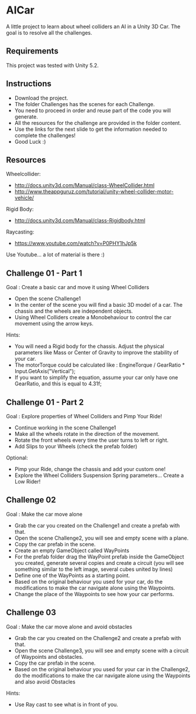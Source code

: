 # AICar

A little project to learn about wheel colliders an AI in a Unity 3D Car. 
The goal is to resolve all the challenges.

## Requirements

This project was tested with Unity 5.2.

## Instructions

* Download the project.
* The folder Challenges has the scenes for each Challenge. 
* You need to proceed in order and reuse part of the code you will generate. 
* All the resources for the challenge are provided in the folder content.
* Use the links for the next slide to get the information needed to complete the challenges!
* Good Luck :)

## Resources

Wheelcollider:
* http://docs.unity3d.com/Manual/class-WheelCollider.html
* http://www.theappguruz.com/tutorial/unity-wheel-collider-motor-vehicle/

Rigid Body:
* http://docs.unity3d.com/Manual/class-Rigidbody.html

Raycasting:
* https://www.youtube.com/watch?v=P0PHY1hJp5k

Use Youtube… a lot of material is there :)

## Challenge 01 - Part 1
Goal : Create a basic car and move it using Wheel Colliders

* Open the scene Challenge1
* In the center of the scene you will find a basic 3D model of a car. The chassis and the wheels are independent objects.
* Using Wheel Colliders create a Monobehaviour to control the car movement using the arrow keys.

Hints:
* You will need a Rigid body for the chassis. Adjust the physical parameters like Mass or Center of Gravity to improve the stability of your car.
* The motorTorque could be calculated like : EngineTorque / GearRatio * Input.GetAxis("Vertical");
* If you want to simplify the equation, assume your car only have one GearRatio, and this is equal to 4.31f;

## Challenge 01 - Part 2
Goal : Explore properties of Wheel Colliders and Pimp Your Ride!

* Continue working in the scene Challenge1
* Make all the wheels rotate in the direction of the movement.
* Rotate the front wheels every time the user turns to left or right.
* Add Slips to your Wheels (check the prefab folder)

Optional:
* Pimp your Ride, change the chassis and add your custom one!
* Explore the Wheel Colliders Suspension Spring parameters… Create a Low Rider!

## Challenge 02
Goal : Make the car move alone

* Grab the car you created on the Challenge1 and create a prefab with that.
* Open the scene Challenge2, you will see and empty scene with a plane.
* Copy the car prefab in the scene.
* Create an empty GameObject called WayPoints
* For the prefab folder drag the WayPoint prefab inside the GameObject you created, generate several copies and create a circuit (you will see something similar to the left image, several cubes united by lines)
* Define one of the WayPoints as a starting point.
* Based on the original behaviour you used for your car, do the modifications to make the car navigate alone using the Waypoints.
* Change the place of the Waypoints to see how your car performs.


## Challenge 03
Goal : Make the car move alone and avoid obstacles

* Grab the car you created on the Challenge2 and create a prefab with that.
* Open the scene Challenge3, you will see and empty scene with a circuit of Waypoints and obstacles.
* Copy the car prefab in the scene.
* Based on the original behaviour you used for your car in the Challenge2, do the modifications to make the car navigate alone using the Waypoints and also avoid Obstacles

Hints:
* Use Ray cast to see what is in front of you.


